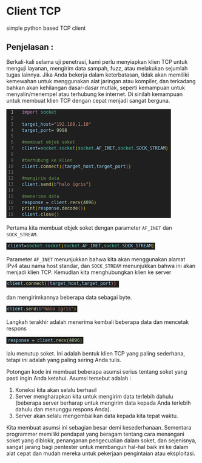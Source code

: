 # Client TCP
simple python based TCP client

## Penjelasan : 

Berkali-kali selama uji penetrasi, kami perlu menyiapkan klien TCP untuk menguji layanan, mengirim data sampah, fuzz, atau melakukan sejumlah tugas lainnya. Jika Anda bekerja dalam keterbatasan, tidak akan memiliki kemewahan untuk menggunakan alat jaringan atau kompiler, dan terkadang bahkan akan kehilangan dasar-dasar mutlak, seperti kemampuan untuk menyalin/menempel atau terhubung ke internet. Di sinilah kemampuan untuk membuat klien TCP dengan cepat menjadi sangat berguna.  

![Screenshoot](img-asset/code-screenshoot.png)

Pertama kita membuat objek soket dengan parameter `AF_INET` dan `SOCK_STREAM`. 

![Screenshoot](img-asset/01.png)

Parameter `AF_INET` menunjukkan bahwa kita akan menggunakan alamat IPv4 atau nama host standar, dan `SOCK_STREAM` menunjukkan bahwa ini akan menjadi klien TCP. Kemudian kita menghubungkan klien ke server  

![Screenshoot](img-asset/02.png)

dan mengirimkannya beberapa data sebagai byte. 

![Screenshoot](img-asset/03.png)

Langkah terakhir adalah menerima kembali beberapa data dan mencetak respons 

![Screenshoot](img-asset/04.png)

lalu menutup soket. Ini adalah bentuk klien TCP yang paling sederhana, tetapi ini adalah yang paling sering Anda tulis.

Potongan kode ini membuat beberapa asumsi serius tentang soket yang pasti ingin Anda ketahui. Asumsi tersebut adalah :  

1. Koneksi kita akan selalu berhasil
2. Server mengharapkan kita untuk mengirim data terlebih dahulu (beberapa server berharap untuk mengirim data kepada Anda terlebih dahulu dan menunggu respons Anda). 
3. Server akan selalu mengembalikan data kepada kita tepat waktu. 

Kita membuat asumsi ini sebagian besar demi kesederhanaan. Sementara programmer memiliki pendapat yang beragam tentang cara menangani soket yang diblokir, penanganan pengecualian dalam soket, dan sejenisnya, sangat jarang bagi pentester untuk membangun hal-hal baik ini ke dalam alat cepat dan mudah mereka untuk pekerjaan pengintaian atau eksploitasi.